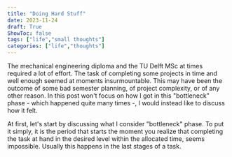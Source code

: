 ```yaml
---
title: "Doing Hard Stuff"
date: 2023-11-24
draft: True
ShowToc: false
tags: ["life","small thoughts"]
categories: ["life","thoughts"]
---
```


The mechanical engineering diploma 
and the TU Delft MSc at times required a lot of effort.
The task of completing some projects in time 
and well enough seemed at moments insurmountable.
This may have been the outcome of some bad semester planning,
of project complexity, or of any other reason.
In this post won't focus on how I got
in this "bottleneck" phase 
\- which happened quite many times \-,
I would instead like to discuss how it felt.

At first, let's start by discussing what I consider "bottleneck" phase.
To put it simply, 
it is the period that starts 
the moment you realize 
that completing the task at hand 
in the desired level within the allocated time,
seems impossible.
Usually this happens in the last stages of a task.

